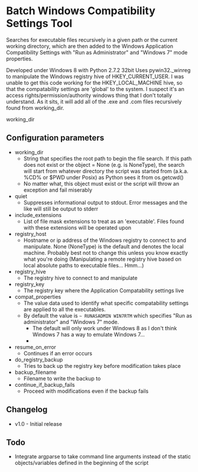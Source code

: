 Batch Windows Compatibility Settings Tool
================================

Searches for executable files recursively in a given path or the current working directory,  which are then added to the Windows Application Compatibility Settings with "Run as Administrator" and "Windows 7" mode properties.

Developed under Windows 8 with Python 2.7.2 32bit
Uses pywin32._winreg to manipulate the Windows registry hive of HKEY_CURRENT_USER. I was unable to get this code working for the HKEY_LOCAL_MACHINE hive, so that the compatability settings are 'global' to the system. I suspect it's an access rights/permission/authority windows thing that I don't totally understand.
As it sits, it will add all of the .exe and .com files recursively found from working_dir.

working_dir

Configuration parameters
--------------------------------
* working_dir
    * String that specifies the root path to begin the file search. If this path does not exist or the object = None (e.g. is NoneType), the search will start from whatever directory the script was started from (a.k.a. %CD% or $PWD under Posix) as Python sees it from os.getcwd()
    * No matter what, this object must exist or the script will throw an exception and fail miserably
* quiet
    * Suppresses informational output to stdout. Error messages and the like will still be output to stderr
* include_extensions
    * List of file mask extensions to treat as an 'executable'. Files found with these extensions will be operated upon
* registry_host
    * Hostname or ip address of the Windows registry to connect to and manipulate. None (NoneType) is the default and denotes the local machine. Probably best not to change this unless you know exactly what you're doing (Manipulating a remote registry hive based on local absolute paths to executable files... Hmm...)
* registry_hive
    * The registry hive to connect to and manipulate
* registry_key
    * The registry key where the Application Compatability settings live
* compat_properties
    * The value data used to identify what specific compatability settings are applied to all the executables.
    * By default the value is ```~ RUNASADMIN WIN7RTM``` which specifies "Run as administrator" and "Windows 7" mode.
        * The default will only work under Windows 8 as I don't think Windows 7 has a way to emulate Windows 7...
        *
* resume_on_error
    * Continues if an error occurs
* do_registry_backup
    * Tries to back up the registry key before modification takes place
* backup_filename
    * Filename to write the backup to
* continue_if_backup_fails
    * Proceed with modifications even if the backup fails

Changelog
--------------------------------
* v1.0 - Initial release


Todo
--------------------------------
* Integrate argparse to take command line arguments instead of the static objects/variables defined in the beginning of the script

